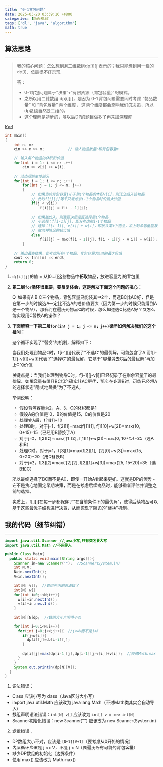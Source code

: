 ```yaml
---
title: "0-1背包问题"
date: 2025-03-20 03:39:16 +0800
categories: [动态规划]
tags: ['dl', 'java', 'algorithm']
math: true
---
```


算法思路
---
---

> 我的核心问题：怎么想到用二维数组dp\[i]\[j]表示的？我只能想到用一维的dp\[i]，但是很不好实现
> 
> 答：
> - 0-1背包问题属于“决策”+“有限资源（背包容量）”的模式。
> - 之所以用二维数组 dp\[i]\[j]，是因为 0-1 背包问题需要同时考虑 “物品数量” 和 “背包容量” 两个维度，
> 这两个维度都会影响我们的决策，所以dp数组自然是二维的。
> - 这个理解是初步的，等以后DP的题目做多了再来加深理解


[Karl](https://www.bilibili.com/video/BV1cg411g7Y6?vd_source=3bdded820f6a4ab7fb95ff48d96608df)

```cpp
int main() 
{
    int n, m;   
    cin >> n >> m;           // 输入物品数量n和背包容量m
    
    // 输入每个物品的体积和价值
    for(int i = 1; i <= n; i++) 
        cin >> v[i] >> w[i];
        
    // 动态规划主体部分
    for(int i = 1; i <= n; i++) 
        for(int j = 1; j <= m; j++)
        {
            // 如果当前背包容量j小于第i个物品的体积v[i]，则无法放入该物品
            // 此时f[i][j]等于只考虑前i-1个物品时的最大价值
            if(j < v[i]) 
                f[i][j] = f[i - 1][j];
                
            // 如果能放入，则需要决策是否选择第i个物品
            // 不选择：f[i-1][j]，即只考虑前i-1个物品
            // 选择：f[i-1][j-v[i]] + w[i]，即放入第i个物品，加上剩余容量能放的最大价值
            // 取两种情况的较大值
            else    
                f[i][j] = max(f[i - 1][j], f[i - 1][j - v[i]] + w[i]);
        }
        
    // 输出最终结果，即考虑所有n个物品，背包容量为m时的最大价值
    cout << f[n][m] << endl;
    return 0;
}
```

1. `dp[i][j]`的值 = 从\[0...i]这些物品中**任取**物品，放进容量为j的背包里

2. **第二层`for`循环很重要，要反复体会，这是解决下面这个问题的核心：**
	
	Q: 如果有A B C三个物品，背包容量只能装其中2个，而选BC比AC好，但是在第一步的时候选A一定比不选A的总价值要大（因为第一步的时候只能看到A这一个物品），那我们在遍历到物品C的时候，怎么知道选C比选A好？又怎么能实现用C替换A的操作？


3. **下面解释一下第二层`for(int j = 1; j <= m; j++)`循环如何解决我们的这个疑问：**
	
	这个循环实现了"替换"的机制，解释如下：
	
	当我们处理到物品C时，f\[i-1]\[j]代表了"不选C"的最优解，可能包含了A
	而f\[i-1]\[j-v\[i]]+w\[i]代表了"选择C"的最优解，它基于"容量减去C后的最优解"再加上C的价值
	
	关键点是：当我们处理到物品C时，f\[i-1]\[j-v\[i]]已经记录了在剩余容量下的最优解。如果容量有限且BC组合确实比AC更优，那么在处理B时，可能已经将A的选择状态"隐式地替换"为了不选A。
	
	举例说明：
	
	- 假设背包容量为2，A、B、C的体积都是1
	- 假设A的价值是10，B的价值是15，C的价值是20
	- 处理完A后，f\[1]\[1]=10
	- 处理B时，对于j=1，f\[2]\[1]=max(f\[1]\[1], f\[1]\[0]+w\[2])=max(10, 0+15)=15（已经用B替换了A）
	- 对于j=2，f\[2]\[2]=max(f\[1]\[2], f\[1]\[1]+w\[2])=max(0, 10+15)=25（选A和B）
	- 处理C时，对于j=1，f\[3]\[1]=max(f\[2]\[1], f\[2]\[0]+w\[3])=max(15, 0+20)=20（用C替换B）
	- 对于j=2，f\[3]\[2]=max(f\[2]\[2], f\[2]\[1]+w\[3])=max(25, 15+20)=35（选B和C）
	
	所以最终选择了BC而不是AC，即使一开始A看起来更好。这就是DP的优势 - 它不是贪心地固定早期决策，而是在考虑后续物品时，能够重新评估并调整之前的选择。
	
	实质上，f\[i]\[j]在每一步都保存了"在当前条件下的最优解"，使得后续物品可以基于这些最优子结构进行决策，从而实现了隐式的"替换"机制。


我的代码（细节纠错）
---
---
```java
import java.util.Scanner //java小写,只有类名要大写
import java.util.Math //不用导入

public Class Main{
  public static void main(String args[]){
    Scanner in=new Scanner("");  //Scanner(System.in)
    int N,V;
    N=in.nextInt();
    V=in.nextInt();
    
    int[N] v[];  //数组声明的语法错了
    int[N] w[]
    for(int i=0;i<N;i++){
      w[i]=in.nextInt();
      v[i]=in.nextInt();
    }
    
    int[N][N]dp;  //数组大小声明得不对
    
    for(int i=0;i<N;i++){
      for(int j=0;j<N;j++){  //j<=V而不是j<N
        if(j<w[i]){
          dp[i][j]=dp[i-1][j];
        }
        
        dp[i][j]=max(dp[i-1][j],dp[i-1][j-w[i]]+v[i]);  //换成Math.max
      }
    }
    System.out.println(dp[N][V]);
  }
}
```
1. 语法错误：
- Class 应该小写为 class（Java区分大小写）
- import java.util.Math 应该改为 java.lang.Math（不过Math类其实会自动导入）
- 数组声明语法错误：`int[N] v[]` 应该改为 `int[] v = new int[N]`
- Scanner初始化错误：new Scanner("") 应该改为 new Scanner(System.in)

2. 逻辑错误：
- DP数组大小不对，应该是 `[N+1][V+1]`（要考虑从0开始的情况）
- 内层循环应该是 j <= V，不是 j < N（要遍历所有可能的背包容量）
- 缺少DP数组的初始化（边界条件）
- 使用 max() 应该改为 Math.max()